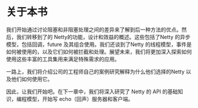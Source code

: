 关于本书
========

我们开始通过讨论阻塞和非阻塞处理之间的差异来了解到后一种方法的优点。然后，我们转移到了的 Netty的功能，设计和效益的概述。这些包括了Netty 的异步模型，包括回调，future 及其组合使用。我们还谈到了Netty 的线程模型，事件是如何被使用的，以及它们如何被拦截和处理。展望未来，我们将更加深入探索如何使用这些丰富的工具集用来满足特殊需求的应用。

一路上，我们将介绍公司的工程师自己的案例研究解释为什么他们选择的Netty 以及他们如何使用它。

因此，让我们开始吧。在下一章中，我们将深入研究了 Netty 的 API 的基础知识，编程模型，开始写 echo（回声）服务器和客户端。

